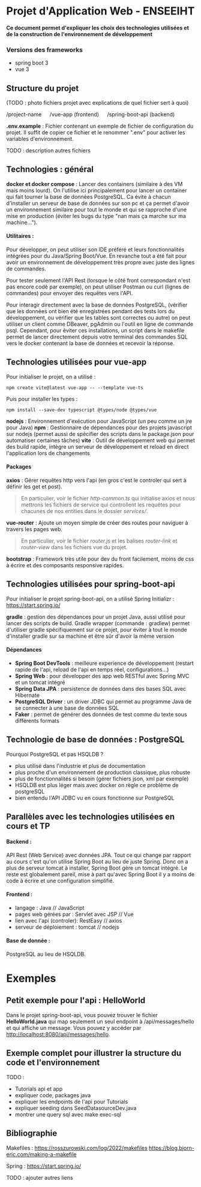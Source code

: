 # Projet d'Application Web - ENSEEIHT

**Ce document permet d'expliquer les choix des technologies utilisées et de la construction de l'environnement de développement**

### Versions des frameworks
- spring boot 3
- vue 3

## Structure du projet

(TODO : photo fichiers projet avec explications de quel fichier sert à quoi)

/project-name
&emsp; /vue-app (frontend)
&emsp; /spring-boot-api (backend)

**.env.example** : Fichier contenant un exemple de fichier de configuration du projet. Il suffit de copier ce fichier et le renommer ".env" pour activer les variables d'environnement.

TODO : description autres fichiers

## Technologies : général

**docker et docker compose** : Lancer des containers (similaire à des VM mais moins lourd). On l'utilise ici principalement pour lancer un container qui fait tourner la base de données PostgreSQL. Ca évite à chacun d'installer un serveur de base de données sur son pc et ça permet d'avoir un environnement similaire pour tout le monde et qui se rapproche d'une mise en production (éviter les bugs du type "nan mais ça marche sur ma machine...").

#### Utilitaires :
Pour développer, on peut utiliser son IDE préféré et leurs fonctionnalités intégrées pour du Java/Spring Boot/Vue. En revanche tout a été fait pour avoir un environnement de développement très propre avec juste des lignes de commandes.

Pour tester seulement l'API Rest (lorsque le côté front correspondant n'est pas encore codé par exemple), on peut utiliser Postman ou curl (lignes de commandes) pour envoyer des requêtes vers l'API.

Pour interagir directement avec la base de données PostgreSQL, (vérifier que les données ont bien été enregistrées pendant des tests lors du développement, ou vérifier que les tables sont correctes ou autre) on peut utiliser un client comme DBeaver, pgAdmin ou l'outil en ligne de commande psql. Cependant, pour éviter ces installations, un script dans le makefile permet de lancer directement depuis votre terminal des commandes SQL vers le docker contenant la base de données et recevoir la réponse.

## Technologies utilisées pour vue-app

Pour initialiser le projet, on a utilisé :
```
npm create vite@latest vue-app -- --template vue-ts
```
Puis pour installer les types :
```
npm install --save-dev typescript @types/node @types/vue 
```

**nodejs** : Environnement d'exécution pour JavaScript (un peu comme un jre pour Java)
**npm** : Gestionnaire de dépendances pour des projets javascript sur nodejs (permet aussi de spécifier des scripts dans le package.json pour automatiser certaines tâches)
**vite** : Outil de développement web qui permet des build rapide, intègre un serveur de développement et reload en direct l'application lors de changements

#### Packages

**axios** : Gérer requêtes http vers l'api (en gros c'est le controler qui sert à définir les get et post).
> En particulier, voir le fichier *http-common.ts* qui initialise axios et nous mettrons les fichiers de service qui controllent les requêtes pour chacunes de nos entities dans le dossier *services/*.

**vue-router** : Ajoute un moyen simple de créer des routes pour naviguer à travers les pages web.
> En particulier, voir le fichier *router.js* et les balises *router-link* et *router-view* dans les fichiers vue du projet.

**bootstrap** : Framework très utile pour dev du front facilement, moins de css à écrire et des composants responsive rapides.


## Technologies utilisées pour spring-boot-api

Pour initialiser le projet spring-boot-api, on a utilisé Spring Initializr : https://start.spring.io/

**gradle** : gestion des dépendances pour un projet Java, aussi utilisé pour lancer des scripts de build. Gradle wrapper (commande : gradlew) permet d'utiliser gradle spécifiquement sur ce projet, pour éviter à tout le monde d'installer gradle sur sa machine et être sûr d'avoir la même version

#### Dépendances

- **Spring Boot DevTools** : meilleure experience de développement (restart rapide de l'api, reload de l'api en temps réel, configurations...)
- **Spring Web** : pour développer des app web RESTful avec Spring MVC et un tomcat intégré
- **Spring Data JPA** : persistence de données dans des bases SQL avec Hibernate
- **PostgreSQL Driver** : un driver JDBC qui permet au programme Java de se connecter à une base de données SQL
- **Faker** : permet de générer des données de test comme du texte sous différents formats


## Technologie de base de données : PostgreSQL

Pourquoi PostgreSQL et pas HSQLDB ?

- plus utilisé dans l'industrie et plus de documentation
- plus proche d'un environnement de production classique, plus robuste
- plus de fonctionnalités si besoin (gérer fichiers json, xml par exemple)
- HSQLDB est plus léger mais avec docker on règle ce problème de postgreSQL
- bien entendu l'API JDBC vu en cours fonctionne sur PostgreSQL

## Parallèles avec les technologies utilisées en cours et TP

#### Backend :
API Rest (Web Service) avec données JPA.
Tout ce qui change par rapport au cours c'est qu'on utilise Spring Boot au lieu de juste Spring. Donc on a plus de serveur tomcat à installer, Spring Boot gère un tomcat intégré.
Le reste est globalement pareil, mise à part qu'avec Spring Boot il y a moins de code à écrire et une configuration simplifié.

#### Frontend :

- langage : Java // JavaScript
- pages web gérées par : Servlet avec JSP // Vue
- lien avec l'api (controler): RestEasy // axios
- serveur de déploiement : tomcat // nodejs

#### Base de donnée :
PostgreSQL au lieu de HSQLDB.

# Exemples

## Petit exemple pour l'api : HelloWorld

Dans le projet spring-boot-api, vous pouvez trouver le fichier **HelloWorld.java** qui map seulement un seul endpoint à /api/messages/hello et qui affiche un message. Vous pouvez y accéder par <http://localhost:8080/api/messages/hello>.

## Exemple complet pour illustrer la structure du code et l'environnement



TODO :
- Tutorials api et app
- expliquer code, packages java
- expliquer les endpoints de l'api pour Tutorials
- expliquer seeding dans SeedDatasourceDev.java
- montrer une query sql avec make exec-sql


## Bibliographie
Makefiles :
https://rosszurowski.com/log/2022/makefiles
https://blog.bjorn-eric.com/making-a-makefile

Spring :
https://start.spring.io/

TODO : ajouter autres liens
